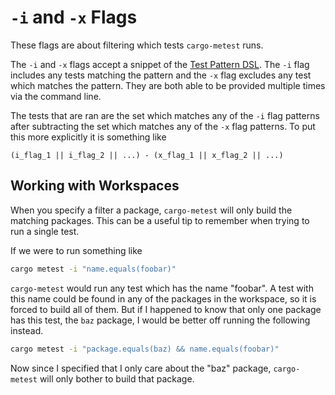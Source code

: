 # `-i` and `-x` Flags

These flags are about filtering which tests `cargo-metest` runs.

The `-i` and `-x` flags accept a snippet of the [Test Pattern
DSL](./test_pattern_dsl.md). The `-i` flag includes any tests matching the
pattern and the `-x` flag excludes any test which matches the pattern. They are
both able to be provided multiple times via the command line.

The tests that are ran are the set which matches any of the `-i` flag patterns
after subtracting the set which matches any of the `-x` flag patterns. To put
this more explicitly it is something like
```
(i_flag_1 || i_flag_2 || ...) - (x_flag_1 || x_flag_2 || ...)
```

## Working with Workspaces
When you specify a filter a package, `cargo-metest` will only build the matching
packages. This can be a useful tip to remember when trying to run a single test.

If we were to run something like
```bash
cargo metest -i "name.equals(foobar)"
```

`cargo-metest` would run any test which has the name "foobar". A test with this
name could be found in any of the packages in the workspace, so it is forced to
build all of them. But if I happened to know that only one package has this
test, the `baz` package, I would be better off running the following instead.

```bash
cargo metest -i "package.equals(baz) && name.equals(foobar)"
```

Now since I specified that I only care about the "baz" package, `cargo-metest`
will only bother to build that package.
